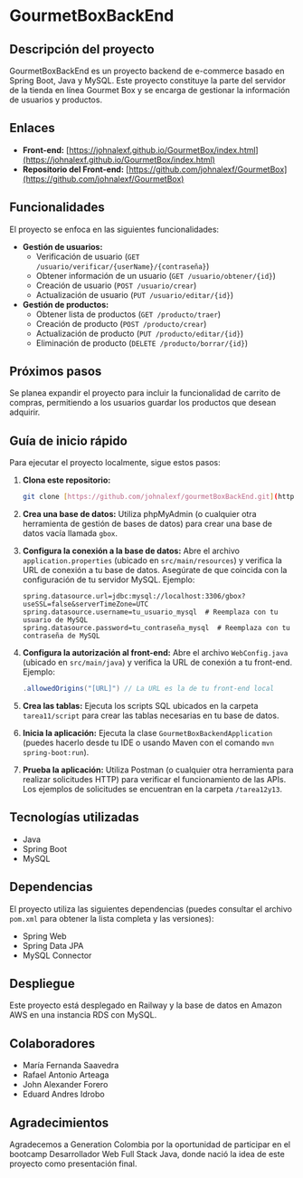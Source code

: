 # GourmetBoxBackEnd

## Descripción del proyecto

GourmetBoxBackEnd es un proyecto backend de e-commerce basado en Spring Boot, Java y MySQL. Este proyecto constituye la parte del servidor de la tienda en línea Gourmet Box y se encarga de gestionar la información de usuarios y productos.

## Enlaces

*   **Front-end:** [https://johnalexf.github.io/GourmetBox/index.html](https://johnalexf.github.io/GourmetBox/index.html)
*   **Repositorio del Front-end:** [https://github.com/johnalexf/GourmetBox](https://github.com/johnalexf/GourmetBox)

## Funcionalidades

El proyecto se enfoca en las siguientes funcionalidades:

*   **Gestión de usuarios:**
    *   Verificación de usuario (`GET /usuario/verificar/{userName}/{contraseña}`)
    *   Obtener información de un usuario (`GET /usuario/obtener/{id}`)
    *   Creación de usuario (`POST /usuario/crear`)
    *   Actualización de usuario (`PUT /usuario/editar/{id}`)
*   **Gestión de productos:**
    *   Obtener lista de productos (`GET /producto/traer`)
    *   Creación de producto (`POST /producto/crear`)
    *   Actualización de producto (`PUT /producto/editar/{id}`)
    *   Eliminación de producto (`DELETE /producto/borrar/{id}`)

## Próximos pasos

Se planea expandir el proyecto para incluir la funcionalidad de carrito de compras, permitiendo a los usuarios guardar los productos que desean adquirir.

## Guía de inicio rápido

Para ejecutar el proyecto localmente, sigue estos pasos:

1.  **Clona este repositorio:**

    ```bash
    git clone [https://github.com/johnalexf/gourmetBoxBackEnd.git](https://github.com/johnalexf/gourmetBoxBackEnd.git)
    ```

2.  **Crea una base de datos:** Utiliza phpMyAdmin (o cualquier otra herramienta de gestión de bases de datos) para crear una base de datos vacía llamada `gbox`.

3.  **Configura la conexión a la base de datos:** Abre el archivo `application.properties` (ubicado en `src/main/resources`) y verifica la URL de conexión a tu base de datos. Asegúrate de que coincida con la configuración de tu servidor MySQL. Ejemplo:

    ```
    spring.datasource.url=jdbc:mysql://localhost:3306/gbox?useSSL=false&serverTimeZone=UTC
    spring.datasource.username=tu_usuario_mysql  # Reemplaza con tu usuario de MySQL
    spring.datasource.password=tu_contraseña_mysql  # Reemplaza con tu contraseña de MySQL
    ```

4.  **Configura la autorización al front-end:** Abre el archivo `WebConfig.java` (ubicado en `src/main/java`) y verifica la URL de conexión a tu front-end. Ejemplo:

    ```java
    .allowedOrigins("[URL]") // La URL es la de tu front-end local
    ```

5.  **Crea las tablas:** Ejecuta los scripts SQL ubicados en la carpeta `tarea11/script` para crear las tablas necesarias en tu base de datos.

6.  **Inicia la aplicación:** Ejecuta la clase `GourmetBoxBackendApplication` (puedes hacerlo desde tu IDE o usando Maven con el comando `mvn spring-boot:run`).

7.  **Prueba la aplicación:** Utiliza Postman (o cualquier otra herramienta para realizar solicitudes HTTP) para verificar el funcionamiento de las APIs. Los ejemplos de solicitudes se encuentran en la carpeta `/tarea12y13`.

## Tecnologías utilizadas

*   Java
*   Spring Boot
*   MySQL

## Dependencias

El proyecto utiliza las siguientes dependencias (puedes consultar el archivo `pom.xml` para obtener la lista completa y las versiones):

*   Spring Web
*   Spring Data JPA
*   MySQL Connector

## Despliegue

Este proyecto está desplegado en Railway y la base de datos en Amazon AWS en una instancia RDS con MySQL.

## Colaboradores

*   María Fernanda Saavedra
*   Rafael Antonio Arteaga
*   John Alexander Forero
*   Eduard Andres Idrobo

## Agradecimientos

Agradecemos a Generation Colombia por la oportunidad de participar en el bootcamp Desarrollador Web Full Stack Java, donde nació la idea de este proyecto como presentación final.



